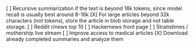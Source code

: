 [ ] Recursive summarization if the text is beyond 16k tokens, since model recall is usually best around 8-16k
[X] For large articles beyond 32k characters (not tokens), store the article in blob storage and not table storage.
[ ] Reddit r/news top 10
[ ] Hackernews front page
[ ] Straitstimes / mothership live stream
[ ] Improve access to medical articles
[X] Download already completed summaries and analyze them
